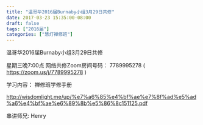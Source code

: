 ```yaml
---
title: "温哥华2016届Burnaby小组3月29日共修"
date: 2017-03-23 15:35:00-08:00
draft: false
tags: ["2016届"]
categories: ["慧灯禅修班"]
---
```

温哥华2016届Burnaby小组3月29日共修

星期三晚7:00点
网络共修Zoom房间号码： 7789995278 ( https://zoom.us/j/7789995278 )

学习内容：
禅修班学修手册

http://wisdomlight.me/up/%e7%a6%85%e4%bf%ae%e7%8f%ad%e5%ad%a6%e4%bf%ae%e6%89%8b%e5%86%8c151125.pdf

串讲师兄: Henry

